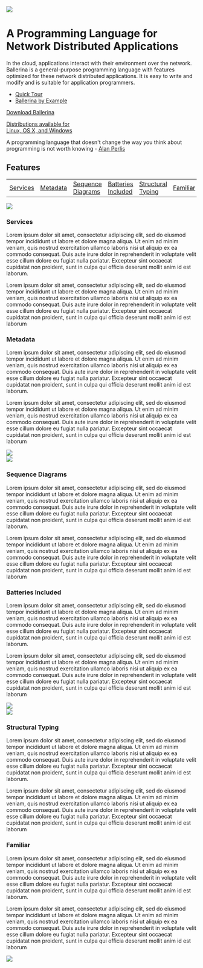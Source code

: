 <link rel="stylesheet" href="/css/home-page.css"></link><div class="row cBallerinaIntroSection">
   <div class="container">
      <div class="col-sm-12 col-md-12 cTopLayer">
         <div class="col-sm-12 col-md-8">
            <img class="cHomePageLogo" src="/img/ballerina-logo-whiite.svg ">
            <h1>A Programming Language for 
               Network Distributed Applications
            </h1>
         </div>
         <div class="col-sm-12 col-md-4"></div>
      </div>
      <div class="col-sm-12 col-md-12 cBottomLayer">
         <div class="col-sm-12 col-md-7">
            <p>In the cloud, applications interact with their environment over the network. Ballerina is a general-purpose programming language with features optimized for these network distributed applications. It is easy to write and modify and is suitable for application programmers. </p>
            <ul>
               <li><a class="cIconLink" href="">Quick Tour</a></li>
               <li><a class="cIconLink" href="">Ballerina by Example</a></li>
            </ul>
         </div>
         <div class="col-sm-12 col-md-5 cMainCTAContainer">
            <a class="cBallerina-io-Home-main-download-button" href="/downloads">
               Download Ballerina
               <p>Distributions available for <br>Linux, OS X, and Windows</p>
            </a>
         </div>
      </div>
      <div class="col-sm-12 col-md-12">
         <p class="cQuotes">A programming language that doesn't change the way  you think about programming is not worth knowing <span>- <a href="">Alan Perlis</a></span></p>
      </div>
   </div>
</div>
<div class="row cBallerinaFeatureSection">
<div class="container">
   <div class="col-sm-12 col-md-12">
      <h2>
         Features
      </h2>
   </div>
</div>
<div class="sticky">
   <div class="container">
      <div class="col-sm-12 col-md-12">
         <table class="cFeaturesNav">
            <tr>
               <td><a href="#Services">Services</a></td>
               <td><a href="#Metadata">Metadata</a></td>
               <td><a href="#Sequence-Diagrams">Sequence Diagrams</a></td>
               <td><a href="#Batteries-Included">Batteries Included</a></td>
               <td><a href="#Structural-Typing">Structural Typing</a></td>
               <td><a href="#Familiar">Familiar</a></td>
            </tr>
         </table>
      </div>
   </div>
</div>
<a class="cBookmarkTop" id="Services"></a>
<div class="container cFeatureSection">
   <div class="col-sm-12 col-md-6 cColDiagram">
      <img src="/img/dummy.svg"/>
   </div>
   <div class="col-sm-12 col-md-6 cColCOntent">
      <h3>Services</h3>
      <p>Lorem ipsum dolor sit amet, consectetur adipiscing elit, sed do eiusmod tempor incididunt ut labore et dolore magna aliqua. Ut enim ad minim veniam, quis nostrud exercitation ullamco laboris nisi ut aliquip ex ea commodo consequat. Duis aute irure dolor in reprehenderit in voluptate velit esse cillum dolore eu fugiat nulla pariatur. Excepteur sint occaecat cupidatat non proident, sunt in culpa qui officia deserunt mollit anim id est laborum.</p>
      <p>Lorem ipsum dolor sit amet, consectetur adipiscing elit, sed do eiusmod tempor incididunt ut labore et dolore magna aliqua. Ut enim ad minim veniam, quis nostrud exercitation ullamco laboris nisi ut aliquip ex ea commodo consequat. Duis aute irure dolor in reprehenderit in voluptate velit esse cillum dolore eu fugiat nulla pariatur. Excepteur sint occaecat cupidatat non proident, sunt in culpa qui officia deserunt mollit anim id est laborum</p>
   </div>
</div>
<a class="cBookmarkTop" id="Metadata"></a>
<div id="" class="container cFeatureSection">
   <div class="col-sm-12 col-md-6 cColCOntent">
      <h3>Metadata</h3>
      <p>Lorem ipsum dolor sit amet, consectetur adipiscing elit, sed do eiusmod tempor incididunt ut labore et dolore magna aliqua. Ut enim ad minim veniam, quis nostrud exercitation ullamco laboris nisi ut aliquip ex ea commodo consequat. Duis aute irure dolor in reprehenderit in voluptate velit esse cillum dolore eu fugiat nulla pariatur. Excepteur sint occaecat cupidatat non proident, sunt in culpa qui officia deserunt mollit anim id est laborum.</p>
      <p>Lorem ipsum dolor sit amet, consectetur adipiscing elit, sed do eiusmod tempor incididunt ut labore et dolore magna aliqua. Ut enim ad minim veniam, quis nostrud exercitation ullamco laboris nisi ut aliquip ex ea commodo consequat. Duis aute irure dolor in reprehenderit in voluptate velit esse cillum dolore eu fugiat nulla pariatur. Excepteur sint occaecat cupidatat non proident, sunt in culpa qui officia deserunt mollit anim id est laborum</p>
   </div>
   <div id="" class="col-sm-12 col-md-6 cColDiagram">
      <img src="/img/dummy.svg"/>
   </div>
</div>
<a class="cBookmarkTop" id="Sequence-Diagrams"></a>
<div id="" class="container cFeatureSection">
   <div class="col-sm-12 col-md-6 cColDiagram">
      <img src="/img/dummy.svg"/>
   </div>
   <div  class="col-sm-12 col-md-6 cColCOntent">
      <h3>Sequence Diagrams</h3>
      <p>Lorem ipsum dolor sit amet, consectetur adipiscing elit, sed do eiusmod tempor incididunt ut labore et dolore magna aliqua. Ut enim ad minim veniam, quis nostrud exercitation ullamco laboris nisi ut aliquip ex ea commodo consequat. Duis aute irure dolor in reprehenderit in voluptate velit esse cillum dolore eu fugiat nulla pariatur. Excepteur sint occaecat cupidatat non proident, sunt in culpa qui officia deserunt mollit anim id est laborum.</p>
      <p>Lorem ipsum dolor sit amet, consectetur adipiscing elit, sed do eiusmod tempor incididunt ut labore et dolore magna aliqua. Ut enim ad minim veniam, quis nostrud exercitation ullamco laboris nisi ut aliquip ex ea commodo consequat. Duis aute irure dolor in reprehenderit in voluptate velit esse cillum dolore eu fugiat nulla pariatur. Excepteur sint occaecat cupidatat non proident, sunt in culpa qui officia deserunt mollit anim id est laborum</p>
   </div>
</div>
<a class="cBookmarkTop" id="Batteries-Included"></a>
<div id="" class="container cFeatureSection">
   <div class="col-sm-12 col-md-6 cColCOntent">
      <h3>Batteries Included</h3>
      <p>Lorem ipsum dolor sit amet, consectetur adipiscing elit, sed do eiusmod tempor incididunt ut labore et dolore magna aliqua. Ut enim ad minim veniam, quis nostrud exercitation ullamco laboris nisi ut aliquip ex ea commodo consequat. Duis aute irure dolor in reprehenderit in voluptate velit esse cillum dolore eu fugiat nulla pariatur. Excepteur sint occaecat cupidatat non proident, sunt in culpa qui officia deserunt mollit anim id est laborum.</p>
      <p>Lorem ipsum dolor sit amet, consectetur adipiscing elit, sed do eiusmod tempor incididunt ut labore et dolore magna aliqua. Ut enim ad minim veniam, quis nostrud exercitation ullamco laboris nisi ut aliquip ex ea commodo consequat. Duis aute irure dolor in reprehenderit in voluptate velit esse cillum dolore eu fugiat nulla pariatur. Excepteur sint occaecat cupidatat non proident, sunt in culpa qui officia deserunt mollit anim id est laborum</p>
   </div>
   <div class="col-sm-12 col-md-6 cColDiagram">
      <img src="/img/dummy.svg"/>
   </div>
</div>
<a class="cBookmarkTop" id="Structural-Typing"></a>
<div id="" class="container cFeatureSection">
   <div class="col-sm-12 col-md-6 cColDiagram">
      <img src="/img/dummy.svg"/>
   </div>
   <div class="col-sm-12 col-md-6 cColCOntent">
      <h3>Structural Typing</h3>
      <p>Lorem ipsum dolor sit amet, consectetur adipiscing elit, sed do eiusmod tempor incididunt ut labore et dolore magna aliqua. Ut enim ad minim veniam, quis nostrud exercitation ullamco laboris nisi ut aliquip ex ea commodo consequat. Duis aute irure dolor in reprehenderit in voluptate velit esse cillum dolore eu fugiat nulla pariatur. Excepteur sint occaecat cupidatat non proident, sunt in culpa qui officia deserunt mollit anim id est laborum.</p>
      <p>Lorem ipsum dolor sit amet, consectetur adipiscing elit, sed do eiusmod tempor incididunt ut labore et dolore magna aliqua. Ut enim ad minim veniam, quis nostrud exercitation ullamco laboris nisi ut aliquip ex ea commodo consequat. Duis aute irure dolor in reprehenderit in voluptate velit esse cillum dolore eu fugiat nulla pariatur. Excepteur sint occaecat cupidatat non proident, sunt in culpa qui officia deserunt mollit anim id est laborum</p>
   </div>
</div>
<a class="cBookmarkTop" id="Familiar"></a>
<div id="" class="container cFeatureSection">
   <div class="col-sm-12 col-md-6 cColCOntent">
      <h3>Familiar</h3>
      <p>Lorem ipsum dolor sit amet, consectetur adipiscing elit, sed do eiusmod tempor incididunt ut labore et dolore magna aliqua. Ut enim ad minim veniam, quis nostrud exercitation ullamco laboris nisi ut aliquip ex ea commodo consequat. Duis aute irure dolor in reprehenderit in voluptate velit esse cillum dolore eu fugiat nulla pariatur. Excepteur sint occaecat cupidatat non proident, sunt in culpa qui officia deserunt mollit anim id est laborum.</p>
      <p>Lorem ipsum dolor sit amet, consectetur adipiscing elit, sed do eiusmod tempor incididunt ut labore et dolore magna aliqua. Ut enim ad minim veniam, quis nostrud exercitation ullamco laboris nisi ut aliquip ex ea commodo consequat. Duis aute irure dolor in reprehenderit in voluptate velit esse cillum dolore eu fugiat nulla pariatur. Excepteur sint occaecat cupidatat non proident, sunt in culpa qui officia deserunt mollit anim id est laborum</p>
   </div>
   <div class="col-sm-12 col-md-6 cColDiagram">
      <img src="/img/dummy.svg"/>
   </div>
</div>
</div>